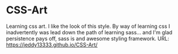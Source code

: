 # CSS-Art

Learning css art. 
I like the look of this style. 
By way of learning css I inadvertently was lead down the path of learning sass... 
and I'm glad persistence pays off, sass is and awesome styling framework.
URL: https://jeddy13333.github.io/CSS-Art/

